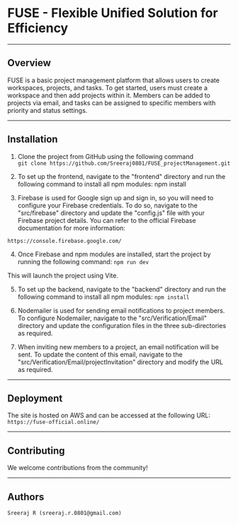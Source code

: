 # FUSE - Flexible Unified Solution for Efficiency

---

## Overview
FUSE is a basic project management platform that allows users to create workspaces, projects, and tasks. To get started, users must create a workspace and then add projects within it. Members can be added to projects via email, and tasks can be assigned to specific members with priority and status settings. 

---

## Installation
1. Clone the project from GitHub using the following command\
    `git clone https://github.com/Sreeraj0801/FUSE_projectManagement.git `

2. To set up the frontend, navigate to the "frontend" directory and run the following command to install all npm modules:
    npm install
3. Firebase is used for Google sign up and sign in, so you will need to configure your Firebase credentials. To do so, navigate to the "src/firebase" directory and update the "config.js" file with your Firebase project details. You can refer to the official Firebase documentation for more information: 

`https://console.firebase.google.com/`

4. Once Firebase and npm modules are installed, start the project by running the following command:
    `npm run dev`

This will launch the project using Vite.

5. To set up the backend, navigate to the "backend" directory and run the following command to install all npm modules:
    `npm install`

6. Nodemailer is used for sending email notifications to project members. To configure Nodemailer, navigate to the "src/Verification/Email" directory and update the configuration files in the three sub-directories as required.

7. When inviting new members to a project, an email notification will be sent. To update the content of this email, navigate to the "src/Verification/Email/projectInvitation" directory and modify the URL as required.

---


## Deployment
The site is hosted on AWS and can be accessed at the following URL:
   ` https://fuse-official.online/`

---


## Contributing
We welcome contributions from the community!

---


## Authors
    Sreeraj R (sreeraj.r.0801@gmail.com)
